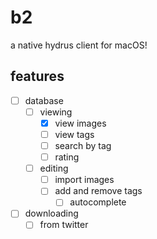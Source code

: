 # b2

a native hydrus client for macOS!

## features

- [ ] database
  - [ ] viewing
    - [x] view images
    - [ ] view tags
    - [ ] search by tag
    - [ ] rating
  - [ ] editing
    - [ ] import images
    - [ ] add and remove tags
      - [ ] autocomplete
- [ ] downloading
  - [ ] from twitter
